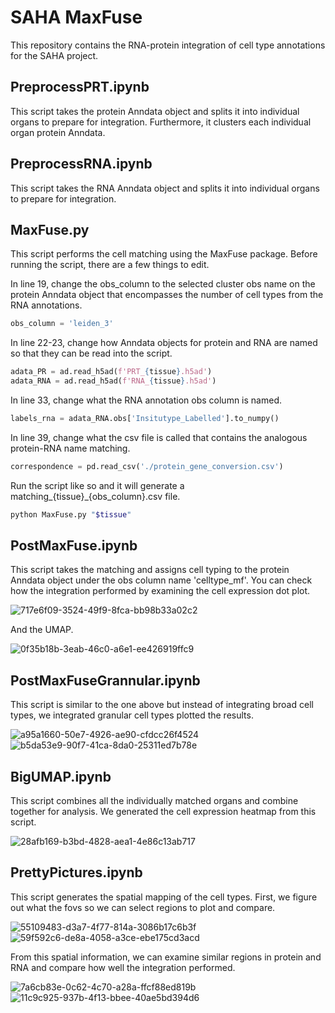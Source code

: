 # SAHA MaxFuse

This repository contains the RNA-protein integration of cell type annotations for the SAHA project.

## PreprocessPRT.ipynb

This script takes the protein Anndata object and splits it into individual organs to prepare for integration. Furthermore, it clusters each individual organ protein Anndata.

## PreprocessRNA.ipynb

This script takes the RNA Anndata object and splits it into individual organs to prepare for integration.

## MaxFuse.py

This script performs the cell matching using the MaxFuse package. Before running the script, there are a few things to edit.

In line 19, change the obs_column to the selected cluster obs name on the protein Anndata object that encompasses the number of cell types from the RNA annotations.
```python
obs_column = 'leiden_3'
```

In line 22-23, change how Anndata objects for protein and RNA are named so that they can be read into the script.
```python
adata_PR = ad.read_h5ad(f'PRT_{tissue}.h5ad')
adata_RNA = ad.read_h5ad(f'RNA_{tissue}.h5ad')
```

In line 33, change what the RNA annotation obs column is named.
```python
labels_rna = adata_RNA.obs['Insitutype_Labelled'].to_numpy()
```

In line 39, change what the csv file is called that contains the analogous protein-RNA name matching. 
```python
correspondence = pd.read_csv('./protein_gene_conversion.csv')
```

Run the script like so and it will generate a matching_{tissue}_{obs_column}.csv file.
```bash
python MaxFuse.py "$tissue"
```

## PostMaxFuse.ipynb

This script takes the matching and assigns cell typing to the protein Anndata object under the obs column name 'celltype_mf'. You can check how the integration performed by examining the cell expression dot plot.

![717e6f09-3524-49f9-8fca-bb98b33a02c2](https://github.com/user-attachments/assets/323cab07-872c-43df-9ddc-1c93c1c2951f)

And the UMAP.

![0f35b18b-3eab-46c0-a6e1-ee426919ffc9](https://github.com/user-attachments/assets/6e7612f7-86f7-4cb7-8cc8-58e1286530ab)

## PostMaxFuseGrannular.ipynb

This script is similar to the one above but instead of integrating broad cell types, we integrated granular cell types plotted the results.

![a95a1660-50e7-4926-ae90-cfdcc26f4524](https://github.com/user-attachments/assets/7b88a37a-beef-457d-ab03-798017745ab9)
![b5da53e9-90f7-41ca-8da0-25311ed7b78e](https://github.com/user-attachments/assets/c3fa6feb-8da4-44f7-b63d-f394927b1952)

## BigUMAP.ipynb

This script combines all the individually matched organs and combine together for analysis. We generated the cell expression heatmap from this script.

![28afb169-b3bd-4828-aea1-4e86c13ab717](https://github.com/user-attachments/assets/00c9f1a5-ec91-4157-8743-7a824b9cfc2f)

## PrettyPictures.ipynb

This script generates the spatial mapping of the cell types. First, we figure out what the fovs so we can select regions to plot and compare.

![55109483-d3a7-4f77-814a-3086b17c6b3f](https://github.com/user-attachments/assets/f234784a-0e24-452f-a95e-d2f1c0dac45b)
![59f592c6-de8a-4058-a3ce-ebe175cd3acd](https://github.com/user-attachments/assets/bf70f95c-b70e-4086-b3b9-fb06aed40762)

From this spatial information, we can examine similar regions in protein and RNA and compare how well the integration performed.

![7a6cb83e-0c62-4c70-a28a-ffcf88ed819b](https://github.com/user-attachments/assets/00fccb2a-35a6-46ec-93a9-0e2db06eff80)
![11c9c925-937b-4f13-bbee-40ae5bd394d6](https://github.com/user-attachments/assets/2e42aec7-e917-4020-8b79-c721dc552ef9)





